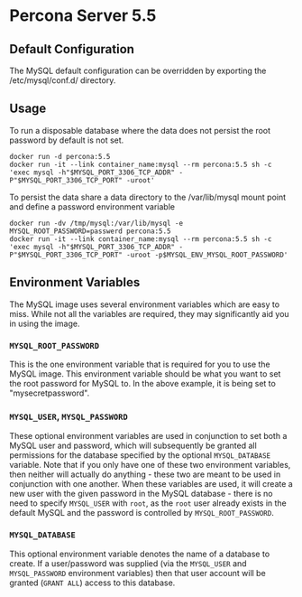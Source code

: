 # Percona Server 5.5

## Default Configuration

The MySQL default configuration can be overridden by exporting the /etc/mysql/conf.d/ directory.

## Usage

To run a disposable database where the data does not persist the root password by default is not set.

```
docker run -d percona:5.5
docker run -it --link container_name:mysql --rm percona:5.5 sh -c 'exec mysql -h"$MYSQL_PORT_3306_TCP_ADDR" -P"$MYSQL_PORT_3306_TCP_PORT" -uroot'
```

To persist the data share a data directory to the /var/lib/mysql mount point and define a password
environment variable

```
docker run -dv /tmp/mysql:/var/lib/mysql -e MYSQL_ROOT_PASSWORD=passwerd percona:5.5
docker run -it --link container_name:mysql --rm percona:5.5 sh -c 'exec mysql -h"$MYSQL_PORT_3306_TCP_ADDR" -P"$MYSQL_PORT_3306_TCP_PORT" -uroot -p$MYSQL_ENV_MYSQL_ROOT_PASSWORD'
```

## Environment Variables

The MySQL image uses several environment variables which are easy to miss. While
not all the variables are required, they may significantly aid you in using the
image.

### `MYSQL_ROOT_PASSWORD`

This is the one environment variable that is required for you to use the MySQL
image. This environment variable should be what you want to set the root
password for MySQL to. In the above example, it is being set to
"mysecretpassword".

### `MYSQL_USER`, `MYSQL_PASSWORD`

These optional environment variables are used in conjunction to set both a MySQL
user and password, which will subsequently be granted all permissions for the
database specified by the optional `MYSQL_DATABASE` variable. Note that if you
only have one of these two environment variables, then neither will actually do
anything - these two are meant to be used in conjunction with one another. When
these variables are used, it will create a new user with the given password in
the MySQL database - there is no need to specify `MYSQL_USER` with `root`, as
the `root` user already exists in the default MySQL and the password is
controlled by `MYSQL_ROOT_PASSWORD`.

### `MYSQL_DATABASE`

This optional environment variable denotes the name of a database to create. If
a user/password was supplied (via the `MYSQL_USER` and `MYSQL_PASSWORD`
environment variables) then that user account will be granted (`GRANT ALL`)
access to this database.

